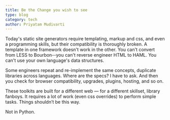 ```yaml
---
title: Be the Change you wish to see
type: blog
category: tech
author: Priyatam Mudivarti
---
```


Today's static site generators require templating, markup and css, and even a programming skills, but their compatibility
is thoroughly broken. A template in one framework doesn't work in the other. You can't convert from LESS to Bourbon--you
can't reverse engineer HTML to HAML. You can't use your own language's data structures.

Some engineers repeat and re-implement the same concepts, duplicate libraries across languages. Where are the specs? I 
have to ask. And then you check for browser compatibility, upgrades, plugins, hosting, and so on.

These toolkits are built for a different web — for a different skillset, library fanboys. It requires a 
lot of work (even css overrides) to perform simple tasks. Things shouldn’t be this way. 

Not in Python.


